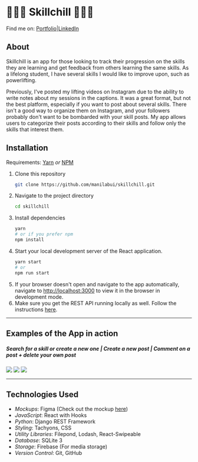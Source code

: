 # 🤸🏻‍♀️ Skillchill 🏋🏻‍♂️

Find me on: [Portfolio](www.manilabui.com)|[LinkedIn](https://www.linkedin.com/in/manilabui/)

## About

Skillchill is an app for those looking to track their progression on the skills they are learning and get feedback from others learning the same skills. As a lifelong student, I have several skills I would like to improve upon, such as powerlifting. 

Previously, I've posted my lifting videos on Instagram due to the ability to write notes about my sessions in the captions. It was a great format, but not the best platform, especially if you want to post about several skills. There isn't a good way to organize them on Instagram, and your followers probably don't want to be bombarded with your skill posts. My app allows users to categorize their posts according to their skills and follow only the skills that interest them.

## Installation

Requirements: [Yarn](https://yarnpkg.com/) _or_ [NPM](https://www.npmjs.com/get-npm)

1. Clone this repository
   ```sh
   git clone https://github.com/manilabui/skillchill.git
   ```
1. Navigate to the project directory
   ```sh
   cd skillchill
   ```
1. Install dependencies
   ```sh
   yarn
   # or if you prefer npm
   npm install
   ```
1. Start your local development server of the React application.
   ```sh
   yarn start
   # or
   npm run start
   ```
1. If your browser doesn't open and navigate to the app automatically, navigate to [http://localhost:3000](http://localhost:3000) to view it in the browser in development mode.
1. Make sure you get the REST API running locally as well. Follow the instructions [here](https://github.com/manilabui/skillchill-api).

---

## Examples of the App in action

##### Search for a skill or create a new one | Create a new post | Comment on a post + delete your own post

![](src/assets/skill_search_create.gif)
![](src/assets/post_create.gif)
![](src/assets/post_comment_and_delete.gif)

---

## Technologies Used

- _Mockups_: Figma (Check out the mockup [here](https://www.figma.com/file/Suj0lH1JMpf95IM1sA4nHR/Skillchill?node-id=41%3A60))
- _JavaScript_: React with Hooks
- _Python_: Django REST Framework
- _Styling_: Tachyons, CSS
- _Utility Libraries_: Filepond, Lodash, React-Swipeable
- _Database_: SQLite 3
- _Storage_: Firebase (For media storage)
- _Version Control_: Git, GitHub
